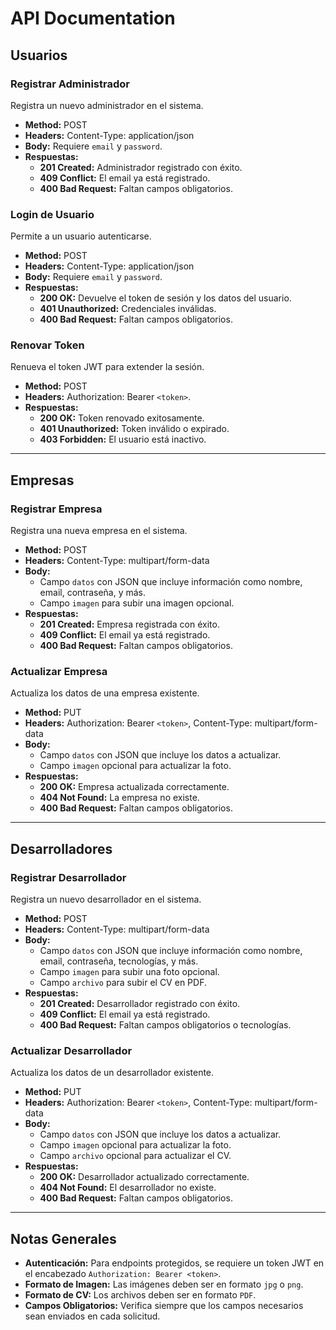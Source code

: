 # API Documentation

## Usuarios

### Registrar Administrador
Registra un nuevo administrador en el sistema.

- **Method:** POST
- **Headers:** Content-Type: application/json
- **Body:** Requiere `email` y `password`.
- **Respuestas:**
  - **201 Created:** Administrador registrado con éxito.
  - **409 Conflict:** El email ya está registrado.
  - **400 Bad Request:** Faltan campos obligatorios.

### Login de Usuario
Permite a un usuario autenticarse.

- **Method:** POST
- **Headers:** Content-Type: application/json
- **Body:** Requiere `email` y `password`.
- **Respuestas:**
  - **200 OK:** Devuelve el token de sesión y los datos del usuario.
  - **401 Unauthorized:** Credenciales inválidas.
  - **400 Bad Request:** Faltan campos obligatorios.

### Renovar Token
Renueva el token JWT para extender la sesión.

- **Method:** POST
- **Headers:** Authorization: Bearer `<token>`.
- **Respuestas:**
  - **200 OK:** Token renovado exitosamente.
  - **401 Unauthorized:** Token inválido o expirado.
  - **403 Forbidden:** El usuario está inactivo.

---

## Empresas

### Registrar Empresa
Registra una nueva empresa en el sistema.

- **Method:** POST
- **Headers:** Content-Type: multipart/form-data
- **Body:** 
  - Campo `datos` con JSON que incluye información como nombre, email, contraseña, y más.
  - Campo `imagen` para subir una imagen opcional.
- **Respuestas:**
  - **201 Created:** Empresa registrada con éxito.
  - **409 Conflict:** El email ya está registrado.
  - **400 Bad Request:** Faltan campos obligatorios.

### Actualizar Empresa
Actualiza los datos de una empresa existente.

- **Method:** PUT
- **Headers:** Authorization: Bearer `<token>`, Content-Type: multipart/form-data
- **Body:** 
  - Campo `datos` con JSON que incluye los datos a actualizar.
  - Campo `imagen` opcional para actualizar la foto.
- **Respuestas:**
  - **200 OK:** Empresa actualizada correctamente.
  - **404 Not Found:** La empresa no existe.
  - **400 Bad Request:** Faltan campos obligatorios.

---

## Desarrolladores

### Registrar Desarrollador
Registra un nuevo desarrollador en el sistema.

- **Method:** POST
- **Headers:** Content-Type: multipart/form-data
- **Body:** 
  - Campo `datos` con JSON que incluye información como nombre, email, contraseña, tecnologías, y más.
  - Campo `imagen` para subir una foto opcional.
  - Campo `archivo` para subir el CV en PDF.
- **Respuestas:**
  - **201 Created:** Desarrollador registrado con éxito.
  - **409 Conflict:** El email ya está registrado.
  - **400 Bad Request:** Faltan campos obligatorios o tecnologías.

### Actualizar Desarrollador
Actualiza los datos de un desarrollador existente.

- **Method:** PUT
- **Headers:** Authorization: Bearer `<token>`, Content-Type: multipart/form-data
- **Body:** 
  - Campo `datos` con JSON que incluye los datos a actualizar.
  - Campo `imagen` opcional para actualizar la foto.
  - Campo `archivo` opcional para actualizar el CV.
- **Respuestas:**
  - **200 OK:** Desarrollador actualizado correctamente.
  - **404 Not Found:** El desarrollador no existe.
  - **400 Bad Request:** Faltan campos obligatorios.

---

## Notas Generales

- **Autenticación:** Para endpoints protegidos, se requiere un token JWT en el encabezado `Authorization: Bearer <token>`.
- **Formato de Imagen:** Las imágenes deben ser en formato `jpg` o `png`.
- **Formato de CV:** Los archivos deben ser en formato `PDF`.
- **Campos Obligatorios:** Verifica siempre que los campos necesarios sean enviados en cada solicitud.
